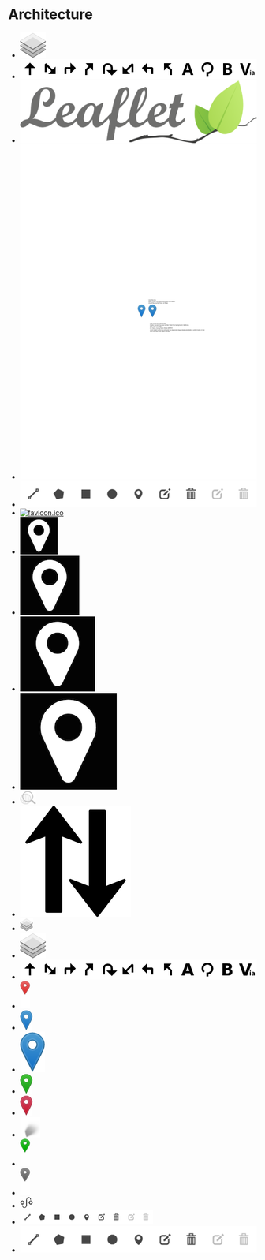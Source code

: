 # Architecture
* [![layers.svg](layers.svg)](layers.svg)
* [![leaflet.routing.icons.svg](leaflet.routing.icons.svg)](leaflet.routing.icons.svg)
* [![logo.svg](logo.svg)](logo.svg)
* [![marker.svg](marker.svg)](marker.svg)
* [![spritesheet.svg](spritesheet.svg)](spritesheet.svg)
* [![favicon.ico](favicon.ico)](favicon.ico)
* [![favicon-76.png](favicon-76.png)](favicon-76.png)
* [![favicon-120.png](favicon-120.png)](favicon-120.png)
* [![favicon-152.png](favicon-152.png)](favicon-152.png)
* [![favicon-196.png](favicon-196.png)](favicon-196.png)
* [![geocoder.png](geocoder.png)](geocoder.png)
* [![inverse.png](inverse.png)](inverse.png)
* [![layers.png](layers.png)](layers.png)
* [![layers-2x.png](layers-2x.png)](layers-2x.png)
* [![leaflet.routing.icons.png](leaflet.routing.icons.png)](leaflet.routing.icons.png)
* [![marker-end-icon-2x.png](marker-end-icon-2x.png)](marker-end-icon-2x.png)
* [![marker-icon.png](marker-icon.png)](marker-icon.png)
* [![marker-icon-2x.png](marker-icon-2x.png)](marker-icon-2x.png)
* [![marker-icon-2x-green.png](marker-icon-2x-green.png)](marker-icon-2x-green.png)
* [![marker-icon-2x-red.png](marker-icon-2x-red.png)](marker-icon-2x-red.png)
* [![marker-shadow.png](marker-shadow.png)](marker-shadow.png)
* [![marker-start-icon-2x.png](marker-start-icon-2x.png)](marker-start-icon-2x.png)
* [![marker-via-icon-2x.png](marker-via-icon-2x.png)](marker-via-icon-2x.png)
* [![routing-icon.png](routing-icon.png)](routing-icon.png)
* [![spritesheet.png](spritesheet.png)](spritesheet.png)
* [![spritesheet-2x.png](spritesheet-2x.png)](spritesheet-2x.png)
